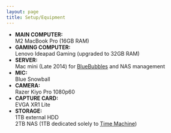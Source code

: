 ```yaml
---
layout: page
title: Setup/Equipment
---
```


- **MAIN COMPUTER:**  
M2 MacBook Pro (16GB RAM)
- **GAMING COMPUTER:**  
Lenovo Ideapad Gaming (upgraded to 32GB RAM)
- **SERVER:**  
Mac mini (Late 2014) for [BlueBubbles](https://bluebubbles.app) and NAS management
- **MIC:**  
Blue Snowball
- **CAMERA:**  
Razer Kiyo Pro 1080p60
- **CAPTURE CARD:**  
EVGA XR1 Lite
- **STORAGE:**  
1TB external HDD  
2TB NAS (1TB dedicated solely to [Time Machine](https://support.apple.com/en-us/HT201250))